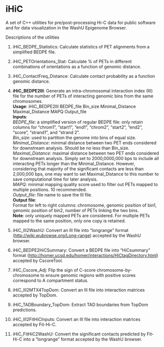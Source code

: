 # iHiC
A set of C++ utilities for pre/post-processing Hi-C data for public software and for data visualization in the WashU Epigenome Browser.

Descriptions of the utilities

1. iHiC_BEDPE_Statistics: Calculate statistics of PET alignments from a simplified BEDPE file.


2. iHiC_PETOrientations_Stat: Calculate % of PETs in different combinations of orientations as a function of genomic distance.
3. iHiC_ContactFreq_Distance: Calculate contact probability as a function genomic distance.
4. <b>iHiC_BEDPE2III</b>: Generate an intra-chromosomal interaction index (III) file for the number of PETs of interacting genomic bins from the same chromosomes.<br>
<b>Usage</b>: iHiC_BEDPE2III BEDPE_file Bin_size Minimal_Distance Maximal_Distance MAPQ Output_file<br>
<b>Inputs</b>:<br>
  <em>BEDPE_file</em>: a simplified version of regular BEDPE file: only retain columns for “chrom1”, “start1”, “end1”, “chrom2”, “start2”, “end2”, “score”, “strand1”, and “strand 2”.<br>
  <em>Bin_size</em>: used to partition the genome into bins of equal size.<br>
  <em>Minimal_Distance</em>: minimal distance between two PET ends considered for downstream analysis. Should be no less than Bin_size.<br>
  <em>Maximal_Distance</em>: maximal distance between two PET ends considered for downstream analysis. Simply set to 2000,0000,000 bps to include all interacting PETs longer than the Minimal_Distance. However, considering that majority of the significant contacts are less than 2,000,000 bps, one may want to set Maximal_Distance to this number to save computational time for later analysis.<br>
  <em>MAPQ</em>: minimal mapping quality score used to filter out PETs mapped to multiple positions. 10 recommended.<br>
  <em>Output_file</em>: file name to save the III file.<br>
<b>Output file</b>:<br>
  Format for left to right columns: chromosome, genomic position of bin1, genomic position of bin2, number of PETs linking the two bins.<br>
  <b>Note</b>: only uniquely mapped PETs are considered. For multiple PETs mapped to the same position, only one copy is retained.<br>

5. iHiC_III2WashU: Convert an III file into “longrange” format (http://wiki.wubrowse.org/Long-range) accepted by the WashU browser.
6. iHiC_BEDPE2HiCSummary: Convert a BEDPE file into “HiCsummary” format (http://homer.ucsd.edu/homer/interactions/HiCtagDirectory.html) accepted by CscoreTool.
7. iHiC_Cscore_Adj: Flip the sign of C-score chromosome-by- chromosome to ensure genomic regions with positive scores correspond to A compartment status.
8. iHiC_III2MTX4TopDom: Convert an III file into interaction matrices accepted by TopDom.
9. iHiC_TADBoundary_TopDom: Extract TAD boundaries from TopDom predictions.
10. iHiC_III2FitHiCInputs: Convert an III file into interaction matrices accepted by Fit-Hi-C.
11. iHiC_FitHiC2WashU: Convert the significant contacts predicted by Fit-Hi-C into a “longrange” format accepted by the WashU browser.
